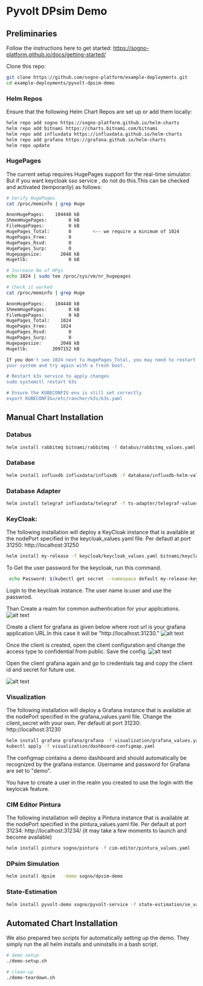 # Pyvolt DPsim Demo

## Preliminaries

Follow the instructions here to get started:
https://sogno-platform.github.io/docs/getting-started/

Clone this repo:
```bash
git clone https://github.com/sogno-platform/example-deployments.git
cd example-deployments/pyvolt-dpsim-demo
```

### Helm Repos

Ensure that the following Helm Chart Repos are set up or add them locally:

```bash
helm repo add sogno https://sogno-platform.github.io/helm-charts
helm repo add bitnami https://charts.bitnami.com/bitnami
helm repo add influxdata https://influxdata.github.io/helm-charts
helm repo add grafana https://grafana.github.io/helm-charts
helm repo update
```
### HugePages

The current setup requires HugePages support for the real-time simulator. But if you want keycloak sso service , do not do this.This can be checked and activated (temporarily) as follows:

```bash
# Verify HugePages
cat /proc/meminfo | grep Huge

AnonHugePages:    104448 kB
ShmemHugePages:        0 kB
FileHugePages:         0 kB
HugePages_Total:       0		<-- we require a minimum of 1024
HugePages_Free:        0
HugePages_Rsvd:        0
HugePages_Surp:        0
Hugepagesize:       2048 kB
Hugetlb:               0 kB

# Increase No of HPgs
echo 1024 | sudo tee /proc/sys/vm/nr_hugepages

# Check it worked
cat /proc/meminfo | grep Huge

AnonHugePages:    104448 kB
ShmemHugePages:        0 kB
FileHugePages:         0 kB
HugePages_Total:    1024
HugePages_Free:     1024
HugePages_Rsvd:        0
HugePages_Surp:        0
Hugepagesize:       2048 kB
Hugetlb:         2097152 kB

If you don't see 1024 next to HugePages_Total, you may need to restart
your system and try again with a fresh boot.

# Restart k3s service to apply changes
sudo systemctl restart k3s

# Ensure the KUBECONFIG env is still set correctly
export KUBECONFIG=/etc/rancher/k3s/k3s.yaml
```

## Manual Chart Installation

### Databus

```bash
helm install rabbitmq bitnami/rabbitmq -f databus/rabbitmq_values.yaml
```

### Database

```bash
helm install influxdb influxdata/influxdb -f database/influxdb-helm-values.yaml
```

### Database Adapter

```bash
helm install telegraf influxdata/telegraf -f ts-adapter/telegraf-values.yaml
```

### KeyCloak:    

The following installation will deploy a KeyCloak instance that is available at the nodePort specified in the keycloak_values.yaml file.
Per defautl at port 31250: http://localhost:31250

```bash
helm install my-release -f keycloak/keycloak_values.yaml bitnami/keycloak
```
To Get the user password for the keycloak, run this command.
```bash
 echo Password: $(kubectl get secret --namespace default my-release-keycloak -o jsonpath="{.data.admin-password}" | base64 --decode)
```
Login to the keycloak instance. The user name is:user and use the passwrod.

Than Create a realm for common authentication for your applications.
![alt text](https://i2.wp.com/www.techrunnr.com/wp-content/uploads/2020/07/Screenshot-from-2020-07-12-22-19-43.png?w=775&ssl=1)

Create a client for grafana as given below where root url is your grafana application URL.In this case it will be "http://localhost:31230."
![alt text](https://i0.wp.com/www.techrunnr.com/wp-content/uploads/2020/07/Screenshot-from-2020-07-12-23-18-38.png?w=850&ssl=1)

Once the client is created, open the client configuration and change the access type to confidential from public. Save the config.
![alt text](https://i0.wp.com/www.techrunnr.com/wp-content/uploads/2020/07/Screenshot-from-2020-07-12-23-23-08.png?w=702&ssl=1)

Open the client grafana again and go to credentials tag and copy the client id and secret for future use.

![alt text](https://i0.wp.com/www.techrunnr.com/wp-content/uploads/2020/07/Screenshot-from-2020-07-12-23-23-32.png?w=710&ssl=1 )


### Visualization

The following installation will deploy a Grafana instance that is available at the nodePort specified in the grafana_values.yaml file. 
Change the client_secret with your own.
Per defautl at port 31230: http://localhost:31230

```bash
helm install grafana grafana/grafana -f visualization/grafana_values.yaml
kubectl apply -f visualization/dashboard-configmap.yaml
```
The configmap contains a demo dashboard and should automatically be recognized by the grafana instance. Username and password for Grafana are set to "demo".

You have to create a user in the realm you created to use the login with the keylocak feature.

### CIM Editor Pintura

The following installation will deploy a Pintura instance that is available at the nodePort specified in the pintura_values.yaml file.
Per default at port 31234: http://localhost:31234/ (it may take a few moments to launch and become available)

```bash
helm install pintura sogno/pintura -f cim-editor/pintura_values.yaml
```
### DPsim Simulation

```bash
helm install dpsim   -demo sogno/dpsim-demo
```

### State-Estimation
```bash
helm install pyvolt-demo sogno/pyvolt-service -f state-estimation/se_values.yaml
```

## Automated Chart Installation

We also prepared two scripts for automatically setting up the demo. They simply run the all helm installs and uninstalls in a bash script.

```bash
# demo setup
./demo-setup.sh

# clean-up
./demo-teardown.sh
```

